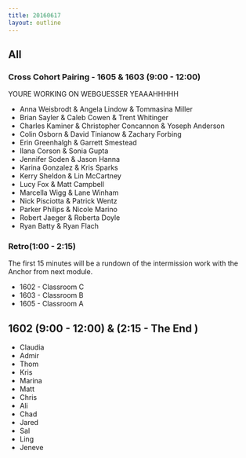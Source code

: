 ```yaml
---
title: 20160617
layout: outline
---
```


## All
### Cross Cohort Pairing - 1605 & 1603 (9:00 - 12:00)

YOURE WORKING ON WEBGUESSER YEAAAHHHHH

* Anna Weisbrodt & Angela Lindow & Tommasina Miller
* Brian Sayler & Caleb Cowen & Trent Whitinger
* Charles Kaminer & Christopher Concannon & Yoseph Anderson
* Colin Osborn & David Tinianow & Zachary Forbing
* Erin Greenhalgh & Garrett Smestead
* Ilana Corson & Sonia Gupta
* Jennifer Soden & Jason Hanna
* Karina Gonzalez & Kris Sparks
* Kerry Sheldon & Lin McCartney
* Lucy Fox & Matt Campbell
* Marcella Wigg & Lane Winham
* Nick Pisciotta & Patrick Wentz
* Parker Philips & Nicole Marino
* Robert Jaeger & Roberta Doyle
* Ryan Batty & Ryan Flach

### Retro(1:00 - 2:15)

The first 15 minutes will be a rundown of the intermission work with the Anchor from next module.

* 1602 - Classroom C
* 1603 - Classroom B
* 1605 - Classroom A

## 1602 (9:00 - 12:00) & (2:15 - The End )

* Claudia
* Admir
* Thom
* Kris
* Marina
* Matt
* Chris
* Ali
* Chad
* Jared
* Sal
* Ling
* Jeneve
